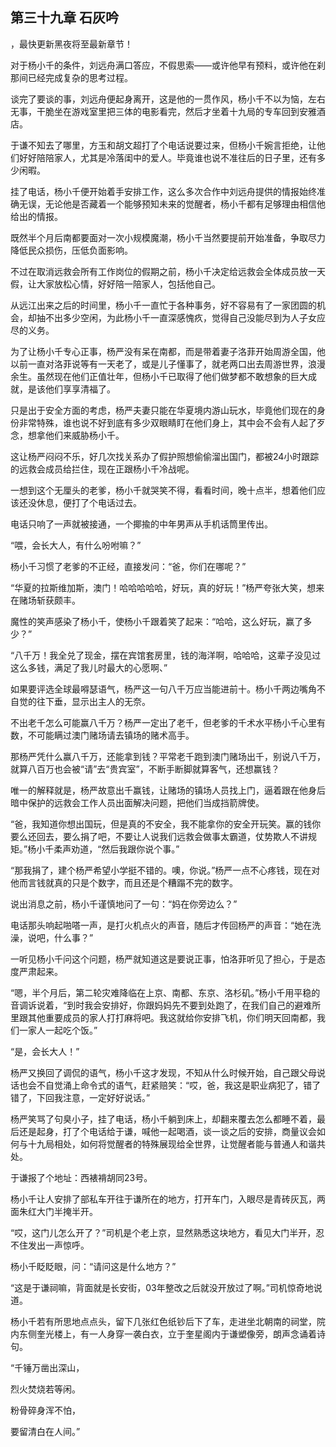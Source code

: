 ## 第三十九章 石灰吟
，最快更新黑夜将至最新章节！

对于杨小千的条件，刘远舟满口答应，不假思索——或许他早有预料，或许他在刹那间已经完成复杂的思考过程。

谈完了要谈的事，刘远舟便起身离开，这是他的一贯作风，杨小千不以为恼，左右无事，干脆坐在游戏室里把三体的电影看完，然后才坐着十九局的专车回到安雅酒店。

于谦不知去了哪里，方玉和胡文超打了个电话说要过来，但杨小千婉言拒绝，让他们好好陪陪家人，尤其是冷落闺中的爱人。毕竟谁也说不准往后的日子里，还有多少闲暇。

挂了电话，杨小千便开始着手安排工作，这么多次合作中刘远舟提供的情报始终准确无误，无论他是否藏着一个能够预知未来的觉醒者，杨小千都有足够理由相信他给出的情报。

既然半个月后南都要面对一次小规模魔潮，杨小千当然要提前开始准备，争取尽力降低民众损伤，压低负面影响。

不过在取消远救会所有工作岗位的假期之前，杨小千决定给远救会全体成员放一天假，让大家放松心情，好好陪一陪家人，包括他自己。

从远江出来之后的时间里，杨小千一直忙于各种事务，好不容易有了一家团圆的机会，却抽不出多少空闲，为此杨小千一直深感愧疚，觉得自己没能尽到为人子女应尽的义务。

为了让杨小千专心正事，杨严没有呆在南都，而是带着妻子洛菲开始周游全国，他以前一直对洛菲说等有一天老了，或是儿子懂事了，就老两口出去周游世界，浪漫余生。虽然现在他们正值壮年，但杨小千已取得了他们做梦都不敢想象的巨大成就，是该他们享享清福了。

只是出于安全方面的考虑，杨严夫妻只能在华夏境内游山玩水，毕竟他们现在的身份非常特殊，谁也说不好到底有多少双眼睛盯在他们身上，其中会不会有人起了歹念，想拿他们来威胁杨小千。

这让杨严闷闷不乐，好几次找关系办了假护照想偷偷溜出国门，都被24小时跟踪的远救会成员给拦住，现在正跟杨小千冷战呢。

一想到这个无厘头的老爹，杨小千就哭笑不得，看看时间，晚十点半，想着他们应该还没休息，便打了个电话过去。

电话只响了一声就被接通，一个揶揄的中年男声从手机话筒里传出。

“喂，会长大人，有什么吩咐嘛？”

杨小千习惯了老爹的不正经，直接发问：“爸，你们在哪呢？”

“华夏的拉斯维加斯，澳门！哈哈哈哈哈，好玩，真的好玩！”杨严夸张大笑，想来在赌场斩获颇丰。

魔性的笑声感染了杨小千，使杨小千跟着笑了起来：“哈哈，这么好玩，赢了多少？”

“八千万！我全兑了现金，摆在宾馆套房里，钱的海洋啊，哈哈哈，这辈子没见过这么多钱，满足了我儿时最大的心愿啊、”

如果要评选全球最嘚瑟语气，杨严这一句八千万应当能进前十。杨小千两边嘴角不自觉的往下垂，显示出主人的无奈。

不出老千怎么可能赢八千万？杨严一定出了老千，但老爹的千术水平杨小千心里有数，不可能瞒过澳门赌场请去镇场的赌术高手。

那杨严凭什么赢八千万，还能拿到钱？平常老千跑到澳门赌场出千，别说八千万，就算八百万也会被“请”去“贵宾室”，不断手断脚就算客气，还想赢钱？

唯一的解释就是，杨严故意出千赢钱，让赌场的镇场人员找上门，逼着跟在他身后暗中保护的远救会工作人员出面解决问题，把他们当成挡箭牌使。

“爸，我知道你想出国玩，但是真的不安全，我不能拿你的安全开玩笑。赢的钱你要么还回去，要么捐了吧，不要让人说我们远救会做事太霸道，仗势欺人不讲规矩。”杨小千柔声劝道，“然后我跟你说个事。”

“那我捐了，建个杨严希望小学挺不错的。噢，你说。”杨严一点不心疼钱，现在对他而言钱就真的只是个数字，而且还是个糟蹋不完的数字。

说出消息之前，杨小千谨慎地问了一句：“妈在你旁边么？”

电话那头响起啪嗒一声，是打火机点火的声音，随后才传回杨严的声音：“她在洗澡，说吧，什么事？”

一听见杨小千问这个问题，杨严就知道这是要说正事，怕洛菲听见了担心，于是态度严肃起来。

“嗯，半个月后，第二轮灾难降临在上京、南都、东京、洛杉矶。”杨小千用平稳的音调诉说着，“到时我会安排好，你跟妈妈先不要到处跑了，在我们自己的避难所里跟其他重要成员的家人打打麻将吧。我这就给你安排飞机，你们明天回南都，我们一家人一起吃个饭。”

“是，会长大人！”

杨严又换回了调侃的语气，杨小千这才发现，不知从什么时候开始，自己跟父母说话也会不自觉涌上命令式的语气，赶紧赔笑：“哎，爸，我这是职业病犯了，错了错了，下回我注意，一定好好说话。”

杨严笑骂了句臭小子，挂了电话，杨小千躺到床上，却翻来覆去怎么都睡不着，最后还是起身，打了个电话给于谦，喊他一起喝酒，谈一谈之后的安排，商量议会如何与十九局相处，如何将觉醒者的特殊展现给全世界，让觉醒者能与普通人和谐共处。

于谦报了个地址：西裱褙胡同23号。

杨小千让人安排了部私车开往于谦所在的地方，打开车门，入眼尽是青砖灰瓦，两面朱红大门半掩半开。

“哎，这门儿怎么开了？”司机是个老上京，显然熟悉这块地方，看见大门半开，忍不住发出一声惊呼。

杨小千眨眨眼，问：“请问这是什么地方？”

“这是于谦祠嘛，背面就是长安街，03年整改之后就没开放过了啊。”司机惊奇地说道。

杨小千若有所思地点点头，留下几张红色纸钞后下了车，走进坐北朝南的祠堂，院内东侧奎光楼上，有一人身穿一袭白衣，立于奎星阁内于谦塑像旁，朗声念诵着诗句。

“千锤万凿出深山，

烈火焚烧若等闲。

粉骨碎身浑不怕，

要留清白在人间。”

